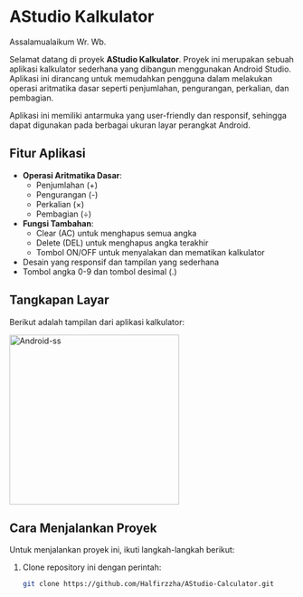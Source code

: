 # AStudio Kalkulator

Assalamualaikum Wr. Wb.

Selamat datang di proyek **AStudio Kalkulator**. Proyek ini merupakan sebuah aplikasi kalkulator sederhana yang dibangun menggunakan Android Studio. Aplikasi ini dirancang untuk memudahkan pengguna dalam melakukan operasi aritmatika dasar seperti penjumlahan, pengurangan, perkalian, dan pembagian. 

Aplikasi ini memiliki antarmuka yang user-friendly dan responsif, sehingga dapat digunakan pada berbagai ukuran layar perangkat Android.

## Fitur Aplikasi

- **Operasi Aritmatika Dasar**:
  - Penjumlahan (+)
  - Pengurangan (-)
  - Perkalian (×)
  - Pembagian (÷)
- **Fungsi Tambahan**:
  - Clear (AC) untuk menghapus semua angka
  - Delete (DEL) untuk menghapus angka terakhir
  - Tombol ON/OFF untuk menyalakan dan mematikan kalkulator
- Desain yang responsif dan tampilan yang sederhana
- Tombol angka 0-9 dan tombol desimal (.)

## Tangkapan Layar
Berikut adalah tampilan dari aplikasi kalkulator:

<img src="https://github.com/user-attachments/assets/653ba129-41c0-41c3-a5e3-39dabdb288ac" alt="Android-ss" width="300"/>



## Cara Menjalankan Proyek

Untuk menjalankan proyek ini, ikuti langkah-langkah berikut:

1. Clone repository ini dengan perintah:
   ```bash
   git clone https://github.com/Halfirzzha/AStudio-Calculator.git
